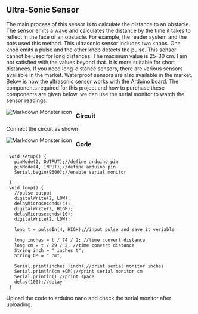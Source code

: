 ## Ultra-Sonic Sensor

The main process of this sensor is to calculate the distance to an obstacle. The sensor emits a wave and calculates the distance by the time it takes to reflect in the face of an obstacle. For example, the reader system and the bats used this method. This ultrasonic sensor includes two knobs. One knob emits a pulse and the other knob detects the pulse. This sensor cannot be used for long distances. The maximum value is 25-30 cm. I am not satisfied with the values ​​beyond that. It is more suitable for short distances. If you need long-distance sensors, there are various sensors available in the market. Waterproof sensors are also available in the market. Below is how the ultrasonic sensor works with the Arduino board. The components required for this project and how to purchase these components are given below. we can use the serial monitor to watch the sensor readings.

<img src="https://i0.wp.com/srituhobby.com/wp-content/uploads/2021/04/11-29.jpg?resize=768%2C432&ssl=1"
     alt="Markdown Monster icon"
     style="float: left; margin-right: 10px;" />

### Circuit

Connect the circuit as shown

<img src="https://i0.wp.com/srituhobby.com/wp-content/uploads/2021/04/12-25.jpg?resize=768%2C472&ssl=1"
     alt="Markdown Monster icon"
     style="float: left; margin-right: 10px;" />
### Code

     void setup() {
       pinMode(2, OUTPUT);//define arduino pin
       pinMode(4, INPUT);//define arduino pin
       Serial.begin(9600);//enable serial monitor

     }
     void loop() {
       //pulse output
       digitalWrite(2, LOW);
       delayMicroseconds(4);
       digitalWrite(2, HIGH);
       delayMicroseconds(10);
       digitalWrite(2, LOW);

       long t = pulseIn(4, HIGH);//input pulse and save it veriable

       long inches = t / 74 / 2; //time convert distance
       long cm = t / 29 / 2; //time convert distance
       String inch = " inches t";
       String CM = " cm";

       Serial.print(inches +inch);//print serial monitor inches
       Serial.println(cm +CM);//print serial monitor cm
       Serial.println();//print space
       delay(100);//delay
     }
     
Upload the code to arduino nano and check the serial monitor after uploading.
